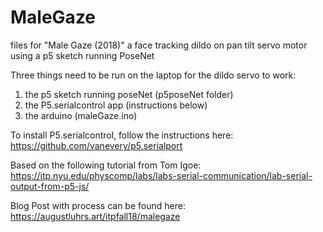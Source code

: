 # MaleGaze
files for "Male Gaze (2018)" a face tracking dildo on pan tilt servo motor using a p5 sketch running PoseNet

Three things need to be run on the laptop for the dildo servo to work:
1) the p5 sketch running poseNet (p5poseNet folder)
2) the P5.serialcontrol app (instructions below)
3) the arduino (maleGaze.ino)

To install P5.serialcontrol, follow the instructions here:
https://github.com/vanevery/p5.serialport

Based on the following tutorial from Tom Igoe:
https://itp.nyu.edu/physcomp/labs/labs-serial-communication/lab-serial-output-from-p5-js/

Blog Post with process can be found here:
https://augustluhrs.art/itpfall18/malegaze
